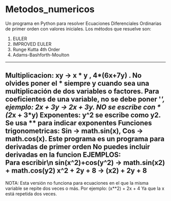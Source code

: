 # Metodos_numericos
Un programa en Python para resolver Ecuaciones Diferenciales Ordinarias de primer orden con valores iniciales. Los métodos que resuelve son: 
1. EULER
2. IMPROVED EULER
3. Runge Kutta 4th Order
4. Adams-Bashforth-Moulton

-----------------------------------------------------------------------
Multiplicacion: xy -> x * y ,  4*(6x+7y) . No olvides poner el * siempre y cuando
sea una multiplicación de dos variables o factores.
Para coeficientes de una variable, no se debe poner '*', ejemplo:
2x + 3y -> 2x + 3y. NO se escribe con * (2*x + 3*y)
Exponentes: y^2 se escribe como y**2. Se usa ** para indicar exponentes
Funciones trigonometricas: Sin -> math.sin(x), Cos -> math.cos(x).
Este programa es un programa para derivadas de primer orden
No puedes incluir derivadas en la funcion
EJEMPLOS:   
Para escribir\n sin(x^2)+cos(y^2) -> math.sin(x**2) + math.cos(y**2)
x^2 + 2y + 8 -> (x**2) + 2y + 8
----------------------------------------------------------------------
NOTA: Esta versión no funciona para ecuaciones en el que la misma variable se repite dos veces o más.
Por ejemplo: (x**2) + 2x + 4
Ya que la x está repetida dos veces.
